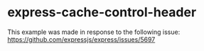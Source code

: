 # express-cache-control-header

This example was made in response to the following issue: https://github.com/expressjs/express/issues/5697
